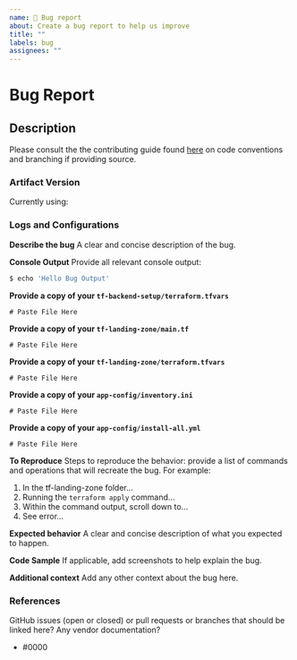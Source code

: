 ```yaml
---
name: 🐛 Bug report
about: Create a bug report to help us improve
title: ""
labels: bug
assignees: ""
---
```

# Bug Report

## Description

Please consult the the contributing guide found [here](../../CONTRIBUTING.md) on
code conventions and branching if providing source.

### Artifact Version

<!--- Provide a version within this block --->

Currently using:

### Logs and Configurations

**Describe the bug** A clear and concise description of the bug.

**Console Output** Provide all relevant console output:

<!--- Provide a copy within this block --->

```bash
$ echo 'Hello Bug Output'
```

**Provide a copy of your `tf-backend-setup/terraform.tfvars`**

<!--- Provide a copy within this block --->

```
# Paste File Here
```

**Provide a copy of your `tf-landing-zone/main.tf`**

<!--- Provide a copy within this block --->

```
# Paste File Here
```

**Provide a copy of your `tf-landing-zone/terraform.tfvars`**

<!--- Provide a copy within this block --->

```
# Paste File Here
```

**Provide a copy of your `app-config/inventory.ini`**

<!--- Provide a copy within this block --->

```
# Paste File Here
```

**Provide a copy of your `app-config/install-all.yml`**

<!--- Provide a copy within this block --->

```
# Paste File Here
```

**To Reproduce** Steps to reproduce the behavior: provide a list of commands and
operations that will recreate the bug. For example:

1. In the tf-landing-zone folder...
2. Running the `terraform apply` command...
3. Within the command output, scroll down to...
4. See error...

**Expected behavior** A clear and concise description of what you expected to
happen.

**Code Sample** If applicable, add screenshots to help explain the bug.

**Additional context** Add any other context about the bug here.

### References

GitHub issues (open or closed) or pull requests or branches that should be
linked here? Any vendor documentation?

- #0000

